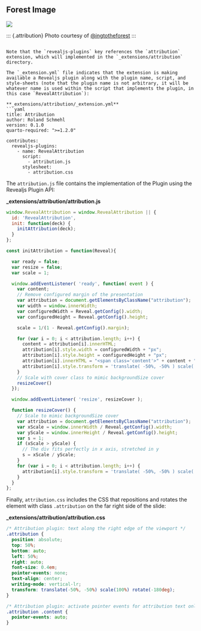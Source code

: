 ## Forest Image

![](ingtotheforest.jpg)

::: {.attribution}
Photo courtesy of [@ingtotheforest](https://unsplash.com/@ingtotheforest)
:::
```

Note that the `revealjs-plugins` key references the `attribution` extension, which will implemented in the `_extensions/attribution` directory.

The `_extension.yml` file indicates that the extension is making available a Revealjs plugin along with the plugin name, script, and style-sheets (note that the plugin name is not arbitrary, it will be whatever name is used within the script that implements the plugin, in this case `RevealAttribution`):

**_extensions/attribution/_extension.yml**
```yaml
title: Attribution
author: Roland Schmehl
version: 0.1.0
quarto-required: ">=1.2.0"

contributes:
  revealjs-plugins:
    - name: RevealAttribution
      script:
        - attribution.js
      stylesheet:
        - attribution.css
```

The `attribution.js` file contains the implementation of the Plugin using the Revealjs Plugin API:

**_extensions/attribution/attribution.js**
```javascript
window.RevealAttribution = window.RevealAttribution || {
  id: 'RevealAttribution',
  init: function(deck) {
    initAttribution(deck);
  }
};

const initAttribution = function(Reveal){

  var ready = false;
  var resize = false;
  var scale = 1;

  window.addEventListener( 'ready', function( event ) {
    var content;
    // Remove configured margin of the presentation
    var attribution = document.getElementsByClassName("attribution");
    var width = window.innerWidth;
    var configuredWidth = Reveal.getConfig().width;
    var configuredHeight = Reveal.getConfig().height;

    scale = 1/(1 - Reveal.getConfig().margin);

    for (var i = 0; i < attribution.length; i++) {
      content = attribution[i].innerHTML;
      attribution[i].style.width = configuredWidth + "px";
      attribution[i].style.height = configuredHeight + "px";
      attribution[i].innerHTML = "<span class='content'>" + content + "</span>";
      attribution[i].style.transform = 'translate( -50%, -50% ) scale( ' + scale*100 + '% ) rotate(-180deg)';
    }
    // Scale with cover class to mimic backgroundSize cover
    resizeCover()
  });

  window.addEventListener( 'resize', resizeCover );

  function resizeCover() {
    // Scale to mimic backgroundSize cover
    var attribution = document.getElementsByClassName("attribution");
    var xScale = window.innerWidth / Reveal.getConfig().width;
    var yScale = window.innerHeight / Reveal.getConfig().height;
    var s = 1;
    if (xScale > yScale) {
      // The div fits perfectly in x axis, stretched in y
      s = xScale / yScale;
    }
    for (var i = 0; i < attribution.length; i++) {
      attribution[i].style.transform = 'translate( -50%, -50% ) scale( ' + s*scale*100 + '% ) rotate(-180deg)';
    }
  }
};
```

Finally, `attribution.css` includes the CSS that repositions and rotates the element with class `.attribution` on the far right side of the slide:

**_extensions/attribution/attribution.css**
```css
/* Attribution plugin: text along the right edge of the viewport */
.attribution {
  position: absolute;
  top: 50%;
  bottom: auto;
  left: 50%;
  right: auto;
  font-size: 0.4em;
  pointer-events: none;
  text-align: center;
  writing-mode: vertical-lr;
  transform: translate(-50%, -50%) scale(100%) rotate(-180deg);
}

/* Attribution plugin: activate pointer events for attribution text only */
.attribution .content {
  pointer-events: auto;
}
```

